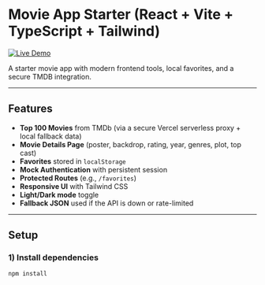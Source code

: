 # Movie App Starter (React + Vite + TypeScript + Tailwind)

[![Live Demo](https://img.shields.io/badge/Live%20Demo-Visit%20App-blue?style=for-the-badge)](https://my-movie-app-nine-mu.vercel.app)

A starter movie app with modern frontend tools, local favorites, and a secure TMDB integration.

---

## Features

- **Top 100 Movies** from TMDb (via a secure Vercel serverless proxy + local fallback data)
- **Movie Details Page** (poster, backdrop, rating, year, genres, plot, top cast)
- **Favorites** stored in `localStorage`
- **Mock Authentication** with persistent session
- **Protected Routes** (e.g., `/favorites`)
- **Responsive UI** with Tailwind CSS
- **Light/Dark mode** toggle
- **Fallback JSON** used if the API is down or rate-limited

---

## Setup

### 1) Install dependencies

```bash
npm install
```
